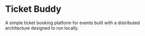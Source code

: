 # Ticket Buddy
A simple ticket booking platform for events built with a distributed architecture designed to run locally.